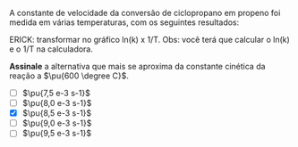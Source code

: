 A constante de velocidade da conversão de ciclopropano em propeno foi medida em várias temperaturas, com os seguintes resultados:



ERICK: transformar no gráfico ln(k) x 1/T. Obs: você terá que calcular o ln(k) e o 1/T na calculadora.

**Assinale** a alternativa que mais se aproxima da constante cinética da reação a $\pu{600 \degree C}$.

- [ ] $\pu{7,5 e-3 s-1}$
- [ ] $\pu{8,0 e-3 s-1}$
- [x] $\pu{8,5 e-3 s-1}$
- [ ] $\pu{9,0 e-3 s-1}$
- [ ] $\pu{9,5 e-3 s-1}$
